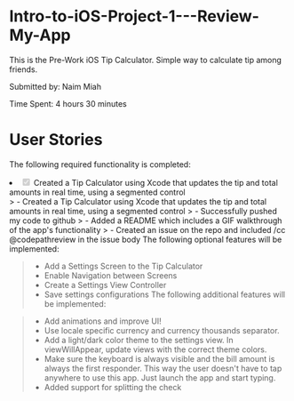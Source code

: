 # Intro-to-iOS-Project-1---Review-My-App
This is the Pre-Work iOS Tip Calculator. Simple way to calculate tip among friends. 

Submitted by: Naim Miah

Time Spent: 4 hours 30 minutes

# User Stories
The following required functionality is completed:
<li class="task-list-item"><input type="checkbox" class="task-list-item-checkbox" checked="checked" disabled="disabled"> Created a Tip Calculator using Xcode that updates the tip and total amounts in real time, using a segmented control</li>
> - Created a Tip Calculator using Xcode that updates the tip and total amounts in real time, using a segmented control
> - Successfully pushed my code to github
> - Added a README which includes a GIF walkthrough of the app's functionality
> - Created an issue on the repo and included /cc @codepathreview in the issue body
The following optional features will be implemented:

> - Add a Settings Screen to the Tip Calculator
> - Enable Navigation between Screens
> - Create a Settings View Controller
> - Save settings configurations
The following additional features will be implemented:

> - Add animations and improve UI!
> - Use locale specific currency and currency thousands separator.
> - Add a light/dark color theme to the settings view. In viewWillAppear, update views with the correct theme colors.
> - Make sure the keyboard is always visible and the bill amount is always the first responder. This way the user doesn't have to tap anywhere to use this app. Just launch the app and start typing.
 > - Added support for splitting the check
